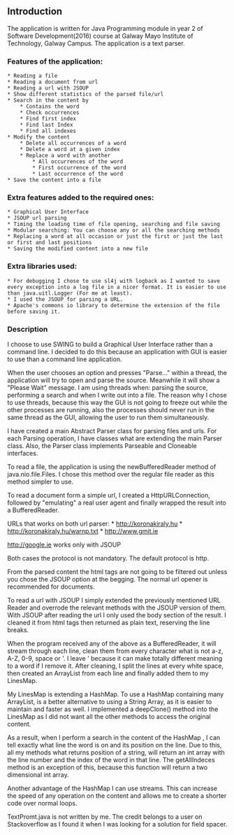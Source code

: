 ## Introduction
The application is written for Java Programming module in year 2 of Software Development(2016) course at Galway Mayo Institute of Technology, Galway Campus. The application is a text parser.
### Features of the application:
	* Reading a file
	* Reading a document from url 
	* Reading a url with JSOUP
	* Show different statistics of the parsed file/url
	* Search in the content by
		* Contains the word
		* Check occurrences
		* Find first index
		* Find last Index
		* Find all indexes
	* Modify the content
		* Delete all occurrences of a word
		* Delete a word at a given index
		* Replace a word with another
			* All occurrences of the word
			* First occurrence of the word
			* Last occurrence of the word
	* Save the content into a file

### Extra features added to the required ones:
	* Graphical User Interface
	* JSOUP url parsing
	* Timing the loading time of file opening, searching and file saving
	* Modular searching: You can choose any or all the searching methods
	* Replacing a word at all occasion or just the first or just the last or first and last positions
	* Saving the modified content into a new file

### Extra libraries used:
	* For debugging I chose to use sl4j with logback as I wanted to save every exception into a log file in a nicer format. It is easier to use than java.uitl.Logger (For me at least).
	* I used the JSOUP for parsing a URL.
	* Apache's commons io library to determine the extension of the file before saving it.



### Description
I choose to use SWING to build a Graphical User Interface rather than a command line. I decided to do this because an application with GUI is easier to use than a command line application.


When the user chooses an option and presses "Parse..." within a thread, the application will try to open and parse the source. Meanwhile it will show a "Please Wait" message.
I am using threads when: parsing the source, performing a search and when I write out into a file. 
The reason why I chose to use threads, because this way the GUI is not going to freeze out while the other processes are running, also the processes should never run in the same thread as the GUI, allowing the user to run them simultaneously. 



I have created a main Abstract Parser class for parsing files and urls. For each Parsing operation, I have classes what are extending the main Parser class.
Also, the Parser class implements Parseable and Cloneable interfaces.


To read a file, the application is using the newBufferedReader method of java.nio.file.Files. I chose this method over the regular file reader as this method simpler to use.



To read a document form a simple url, I created a HttpURLConnection, followed by "emulating" a real user agent and finally wrapped the result into a BufferedReader. 

URLs that works on both url parser:
	* http://koronakiraly.hu
	* http://koronakiraly.hu/warnp.txt
	* http://www.gmit.ie

http://google.ie works only with JSOUP

Both cases the protocol is not mandatory. The default protocol is http.

From the parsed content the html tags are not going to be filtered out unless you chose the JSOUP option at the begging. The normal url opener is recommended for documents.

To read a url with JSOUP I simply extended the previously mentioned URL Reader and overrode the relevant methods with the JSOUP version of them.
With JSOUP after reading the url I only used the body section of the result. 
I cleaned it from html tags then returned as plain text, reserving the line breaks.





When the program received any of the above as a BufferedReader, it will stream through each line, clean them from every character what is not a-z, A-Z, 0-9, space or '.
I leave ' because it can make totally different meaning to a word if I remove it.
After cleaning, I split the lines at every white space, then created an ArrayList from each line and finally added them to my LinesMap.

My LinesMap is extending a HashMap.
To use a HashMap containing many ArrayList, is a better alternative to using a String Array, as it is easier to maintain and faster as well.
I implemented a deepClone() method into the LinesMap as I did not want all the other methods to access the original content. 
 
As a result, when I perform a search in the content of the HashMap , I can tell exactly what line the word is on and its position on the line.
Due to this, all my methods what returns position of a string, will return an int array with the line number and the index of the word in that line.
The getAllIndeces method is an exception of this, because this function will return a two dimensional int array. 

Another advantage of the HashMap I can use streams. This can increase the speed of any operation on the content and allows me to create a shorter code over normal loops.



TextPromt.java is not written by me. The credit belongs to a user on Stackoverflow as I found it when I was looking for a solution for field spacer.










